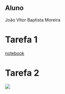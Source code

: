 ## **Aluno**
João VItor Baptista Moreira

# Tarefa 1
[notebook](./lab01/lab01.ipynb")

# Tarefa 2
![](./lab01/images/"diagrama.png")
